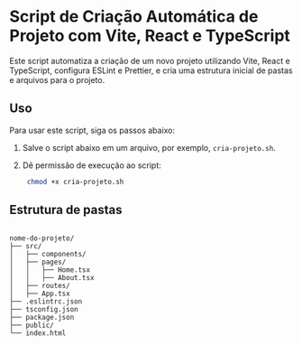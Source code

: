 # Script de Criação Automática de Projeto com Vite, React e TypeScript

Este script automatiza a criação de um novo projeto utilizando Vite, React e TypeScript, configura ESLint e Prettier, e cria uma estrutura inicial de pastas e arquivos para o projeto. 

## Uso

Para usar este script, siga os passos abaixo:

1. Salve o script abaixo em um arquivo, por exemplo, `cria-projeto.sh`.
2. Dê permissão de execução ao script:

   ```bash
    chmod +x cria-projeto.sh
   
## Estrutura de pastas

```plaintext

nome-do-projeto/
├── src/
│   ├── components/
│   ├── pages/
│   │   ├── Home.tsx
│   │   ├── About.tsx
│   ├── routes/
│   ├── App.tsx
├── .eslintrc.json
├── tsconfig.json
├── package.json
├── public/
└── index.html

```



